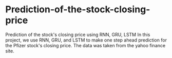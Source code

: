 # Prediction-of-the-stock-closing-price
Prediction of the stock's closing price using RNN, GRU, LSTM
In this project, we use RNN, GRU, and LSTM to make one step ahead prediction for the Pfizer stock's closing price. The data was taken from the yahoo finance site.

